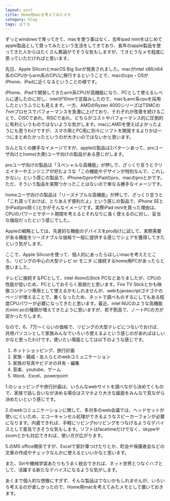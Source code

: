 ```yaml
---
layout: post
title: Home用macを考えてみたメモ
category: blog
tags: はてな
---
```


ずっとwindowsで育ってきて、macを使う事はなく、去年ipad miniをはじめてapple製品として買ってみたという生活をしてきており、長年のapple製品を使ってきた人からはたくさん異論がでそうな気もしますが、てきとうなメモ程度に思っていただければと思います。

先日、Apple SiliconとmacOS Big Surが発表されました。macがintel x86/x64 系のCPUからarm系のCPUに移行するということで、macのcpu・OSがiPhone、iPadに近くなるということの様です。

iPhone、iPadで開発してきたarm系CPUが高機能になり、PCとして使えるレベルに達したのに対し、intelが10nmで足踏みしたので、macもamr系cpuを採用したというふうにも見えます。一方、AMDのRyzen 4000シリーズはTSMCの7nmプロセスでパフォーマンスを急激に上げており、それぞれが改善を続けることで、CISCであれ、RISCであれ、どちらがコストやパフォーマンス的に圧倒的に有利というものではないような気がします。macにAMDを使えばよかったようにも思うわけですが、スマホ用とPC用に別々にソフトを開発するよりかは一つにまとめたかったというのが大きいのではないかと思います。

なんとなくの勝手なイメージですが、appleの製品は2パターンあって、proユーザ向けとhome(大衆)ユーザ向けの製品がある感じがします。

proユーザ向けの製品は「スペシャルな高機能」が押しで、ざっくり言うとクリエイターやエンジニアが好むような「この機能やデザインが特別なんで、これしかない」という感じの製品で、iPhoneのproやiPadのpro、macのproとかです。ただ、そういう製品を実際つかったことはないので単なる勝手なイメージです。

homeユーザ向けの製品は「リーズナブルな高機能」が押しで、ざっくり言うと「これ買っておけば、とりあえず便利だよ」という感じの製品で、iPhone SEとかiPad(pro除く)とかがそんなイメージです。実際iPad miniを買った理由は、CPUのパワーとサポート期間を考えるとそれなりに長く使えるのに対し、妥当な値段だったという感じでした。

Appleの戦略としては、先進的な機能のデバイスをpro向けに試して、実際需要がある機能をリーズナブルな価格で一般に提供する感じでシェアを獲得してきたという気がします。

ここで、Apple Siliconを使って、個人的にあったらほしいmacを考えたところ、リビングの中心の大型テレビ or モニタ に接続するhome用PCがあったらと思いました。

テレビに接続するPCとして、intel AtomのStick PCなどありましたが、CPUの性能が低いため、PCとしておそらく貧弱だと思います。Fire TV Stickとかも映像コンテンツ専用として使えるかもしれませんが、webもjavascriptゴテゴテのページが増えることで、重くなったため、ネットで調べものするにしてもある程度CPUパワーが必要になってきたと思います。最近、intel NUCのような高機能のmini pcの種類が増えてきたように思いますが、若干割高で、ノートPCの方が安かったりします。

なので、6、7万～くらいの価格で、リビングの大型テレビにつないでおけば、共用パソコンとして家族みんなでいろいろ使えるよという感じのがあればほしいかなと思ったわけです。使いたい場面としては以下のような感じです。

1. ネットショッピング、旅行計画
2. 家族・親戚・友人らとのwebコミュニケーション
3. 家族の写真やビデオの共有・編集
4. 音楽、youtube、ゲーム
5. Word、Excel、powerpoint

1.のショッピングや旅行計画は、いろんなwebサイトを調べながら決めてくもので、家族で話し合いなが決める場合はスマホより大きな画面をみんなで見ながら決めたいという感じです。

2.のwebコミュニケーションに関して、多対多のweb会議では、ヘッドセットが使いにくいため、エコーキャンセル処理ができるようなスピーカーフォンが必要になります。内蔵できれば、手軽にリビングtoリビングをつなげるようなデバイスとして普及できそうな気もします。ソフトはfacetimeだけでなく、skypeやzoomとかも対応できれば、使い方が広がります。

5.のMS office関係ですが、Excelで家計簿つけたりとか、町会や保護者会などの文章の作成やチェックなんかに使えるといいかなと思います。

また、Siriや機械学習あたりもうまく統合できれば、ネット世界とつなぐハブとして、活躍する新たなデバイスになるような気がします。

あくまで個人的な想像にすぎず、そんな製品はでないかもしれませんが、いろいろ考えるのが楽しかったので、Home用macを考えてみたメモとして置いておきます。



